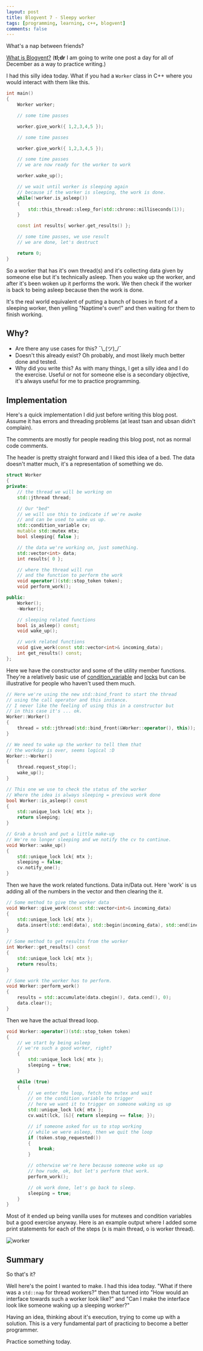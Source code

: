 ```yaml
---
layout: post
title: Blogvent 7 - Sleepy worker
tags: [programming, learning, c++, blogvent]
comments: false
---
```


What's a nap between friends?

[What is Blogvent?](/2022-11-27-blogvent-calendar/) (**tl;dr** I am going to write one post a day for all of December as a way to practice writing.)

I had this silly idea today. What if you had a `Worker` class in C++ where you would interact with them like this.

```cpp
int main()
{
    Worker worker;

    // some time passes

    worker.give_work({ 1,2,3,4,5 });

    // some time passes

    worker.give_work({ 1,2,3,4,5 });

    // some time passes
    // we are now ready for the worker to work

    worker.wake_up();

    // we wait until worker is sleeping again
    // because if the worker is sleeping, the work is done.
    while(!worker.is_asleep())
    {
        std::this_thread::sleep_for(std::chrono::milliseconds(1));
    }

    const int results{ worker.get_results() };

    // some time passes, we use result
    // we are done, let's destruct

    return 0;
}
```

So a worker that has it's own thread(s) and it's collecting data given by someone else but it's technically asleep. Then you wake up the worker, and after it's been woken up it performs the work. We then check if the worker is back to being asleep because then the work is done.

It's the real world equivalent of putting a bunch of boxes in front of a sleeping worker, then yelling "Naptime's over!" and then waiting for them to finish working.

## Why?

- Are there any use cases for this? ¯\\_(ツ)\_/¯
- Doesn't this already exist? Oh probably, and most likely much better done and tested.
- Why did you write this? As with many things, I get a silly idea and I do the exercise. Useful or not for someone else is a secondary objective, it's always useful for me to practice programming.

## Implementation

Here's a quick implementation I did just before writing this blog post. Assume it has errors and threading problems (at least tsan and ubsan didn't complain).

The comments are mostly for people reading this blog post, not as normal code comments.

The header is pretty straight forward and I liked this idea of a bed. The data doesn't matter much, it's a representation of something we do.

```c++
struct Worker
{
private:
    // the thread we will be working on
    std::jthread thread;

    // Our "bed"
    // we will use this to indicate if we're awake
    // and can be used to wake us up.
    std::condition_variable cv;
    mutable std::mutex mtx;
    bool sleeping{ false };

    // the data we're working on, just something.
    std::vector<int> data;
    int results{ 0 };

    // where the thread will run
    // and the function to perform the work
    void operator()(std::stop_token token);
    void perform_work();

public:
    Worker();
    ~Worker();

    // sleeping related functions
    bool is_asleep() const;
    void wake_up();

    // work related functions
    void give_work(const std::vector<int>& incoming_data);
    int get_results() const;
};
```

Here we have the constructor and some of the utility member functions. They're a relatively basic use of [condition_variable](https://en.cppreference.com/w/cpp/thread/condition_variable) and [locks](https://en.cppreference.com/w/cpp/thread/unique_lock) but can be illustrative for people who haven't used them much.

```cpp
// Here we're using the new std::bind_front to start the thread
// using the call operator and this instance.
// I never like the feeling of using this in a constructor but 
// in this case it's ... ok.
Worker::Worker()
{
    thread = std::jthread(std::bind_front(&Worker::operator(), this));
}

// We need to wake up the worker to tell them that
// the workday is over, seems logical :D
Worker::~Worker()
{
    thread.request_stop();
    wake_up();
}

// This one we use to check the status of the worker
// Where the idea is always sleeping = previous work done
bool Worker::is_asleep() const
{
    std::unique_lock lck{ mtx };
    return sleeping;
}

// Grab a brush and put a little make-up
// We're no longer sleeping and we notify the cv to continue.
void Worker::wake_up()
{
    std::unique_lock lck{ mtx };
    sleeping = false;
    cv.notify_one();
}
```

Then we have the work related functions. Data in/Data out. Here 'work' is us adding all of the numbers in the vector and then clearing the it.

```cpp
// Some method to give the worker data
void Worker::give_work(const std::vector<int>& incoming_data)
{
    std::unique_lock lck{ mtx };
    data.insert(std::end(data), std::begin(incoming_data), std::end(incoming_data));
}

// Some method to get results from the worker
int Worker::get_results() const
{
    std::unique_lock lck{ mtx };
    return results;
}

// Some work the worker has to perform.
void Worker::perform_work()
{
    results = std::accumulate(data.cbegin(), data.cend(), 0);
    data.clear();
}
```

Then we have the actual thread loop.

```cpp
void Worker::operator()(std::stop_token token)
{
    // we start by being asleep
    // we're such a good worker, right?
    {
        std::unique_lock lck{ mtx };
        sleeping = true;
    }

    while (true)
    {
        // we enter the loop, fetch the mutex and wait
        // on the condition variable to trigger
        // here we want it to trigger on someone waking us up
        std::unique_lock lck{ mtx };
        cv.wait(lck, [&]{ return sleeping == false; });

        // if someone asked for us to stop working
        // while we were asleep, then we quit the loop
        if (token.stop_requested())
        {
            break;
        }

        // otherwise we're here because someone woke us up
        // how rude, ok, but let's perform that work.
        perform_work();

        // ok work done, let's go back to sleep.
        sleeping = true;
    }
}
```

Most of it ended up being vanilla uses for mutexes and condition variables but a good exercise anyway. Here is an example output where I added some print statements for each of the steps (x is main thread, o is worker thread).

![worker](/img/worker.png "x: starting
o: starting
o: sleeping
o: got work
o: got work
o: wake_up
o: is_asleep
o: was woken up
o: performing work
o: back to sleep
o: sleeping
o: is_asleep
x: results 30
x: sleep done bye
o: wake_up
o: stop requested, stopping")

## Summary

So that's it?

Well here's the point I wanted to make. I had this idea today. "What if there was a `std::nap` for thread workers?" then that turned into "How would an interface towards such a worker look like?" and "Can I make the interface look like someone waking up a sleeping worker?"

Having an idea, thinking about it's execution, trying to come up with a solution. This is a very fundamental part of practicing to become a better programmer.

Practice something today.